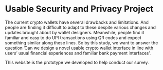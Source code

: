 # Usable Security and Privacy Project
The current crypto wallets have several drawbacks and limitations. And people are finding it difficult to adapt to these despite various changes and updates brought about by wallet designers. Meanwhile, people find it familiar and easy to do UPI transactions using QR codes and expect something similar along these lines. So by this study, we want to answer the question ’Can we design a novel usable crypto wallet interface in line with users’ usual financial experiences and familiar bank payment interfaces’.

This website is the prototype we developed to help conduct our survey.
